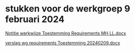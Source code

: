 # stukken voor de werkgroep 9 februari 2024

[Notitie werkwijze Toestemming Requirements MH LL.docx](https://github.com/minvws/generiekefuncties-toestemming/files/14665910/Notitie.werkwijze.Toestemming.Requirements.MH.LL.docx)

[verslag wg requirements Toestemming 20240209.docx](https://github.com/minvws/generiekefuncties-toestemming/files/14665909/verslag.wg.requirements.Toestemming.20240209.docx)
